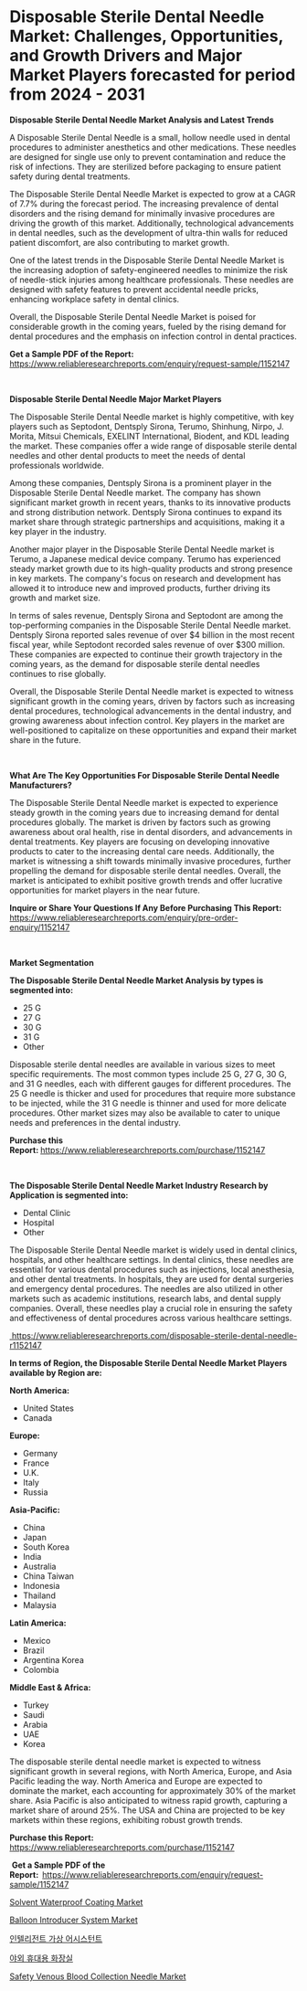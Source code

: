 <p><h1>Disposable Sterile Dental Needle Market: Challenges, Opportunities, and Growth Drivers and Major Market Players forecasted for period from 2024 - 2031</h1></p><p><strong>Disposable Sterile Dental Needle Market Analysis and Latest Trends</strong></p>
<p><p>A Disposable Sterile Dental Needle is a small, hollow needle used in dental procedures to administer anesthetics and other medications. These needles are designed for single use only to prevent contamination and reduce the risk of infections. They are sterilized before packaging to ensure patient safety during dental treatments.</p><p>The Disposable Sterile Dental Needle Market is expected to grow at a CAGR of 7.7% during the forecast period. The increasing prevalence of dental disorders and the rising demand for minimally invasive procedures are driving the growth of this market. Additionally, technological advancements in dental needles, such as the development of ultra-thin walls for reduced patient discomfort, are also contributing to market growth.</p><p>One of the latest trends in the Disposable Sterile Dental Needle Market is the increasing adoption of safety-engineered needles to minimize the risk of needle-stick injuries among healthcare professionals. These needles are designed with safety features to prevent accidental needle pricks, enhancing workplace safety in dental clinics.</p><p>Overall, the Disposable Sterile Dental Needle Market is poised for considerable growth in the coming years, fueled by the rising demand for dental procedures and the emphasis on infection control in dental practices.</p></p>
<p><strong>Get a Sample PDF of the Report:&nbsp;</strong> <a href="https://www.reliableresearchreports.com/enquiry/request-sample/1152147">https://www.reliableresearchreports.com/enquiry/request-sample/1152147</a></p>
<p>&nbsp;</p>
<p><strong>Disposable Sterile Dental Needle Major Market Players</strong></p>
<p><p>The Disposable Sterile Dental Needle market is highly competitive, with key players such as Septodont, Dentsply Sirona, Terumo, Shinhung, Nirpo, J. Morita, Mitsui Chemicals, EXELINT International, Biodent, and KDL leading the market. These companies offer a wide range of disposable sterile dental needles and other dental products to meet the needs of dental professionals worldwide.</p><p>Among these companies, Dentsply Sirona is a prominent player in the Disposable Sterile Dental Needle market. The company has shown significant market growth in recent years, thanks to its innovative products and strong distribution network. Dentsply Sirona continues to expand its market share through strategic partnerships and acquisitions, making it a key player in the industry.</p><p>Another major player in the Disposable Sterile Dental Needle market is Terumo, a Japanese medical device company. Terumo has experienced steady market growth due to its high-quality products and strong presence in key markets. The company's focus on research and development has allowed it to introduce new and improved products, further driving its growth and market size.</p><p>In terms of sales revenue, Dentsply Sirona and Septodont are among the top-performing companies in the Disposable Sterile Dental Needle market. Dentsply Sirona reported sales revenue of over $4 billion in the most recent fiscal year, while Septodont recorded sales revenue of over $300 million. These companies are expected to continue their growth trajectory in the coming years, as the demand for disposable sterile dental needles continues to rise globally.</p><p>Overall, the Disposable Sterile Dental Needle market is expected to witness significant growth in the coming years, driven by factors such as increasing dental procedures, technological advancements in the dental industry, and growing awareness about infection control. Key players in the market are well-positioned to capitalize on these opportunities and expand their market share in the future.</p></p>
<p>&nbsp;</p>
<p><strong>What Are The Key Opportunities For Disposable Sterile Dental Needle Manufacturers?</strong></p>
<p><p>The Disposable Sterile Dental Needle market is expected to experience steady growth in the coming years due to increasing demand for dental procedures globally. The market is driven by factors such as growing awareness about oral health, rise in dental disorders, and advancements in dental treatments. Key players are focusing on developing innovative products to cater to the increasing dental care needs. Additionally, the market is witnessing a shift towards minimally invasive procedures, further propelling the demand for disposable sterile dental needles. Overall, the market is anticipated to exhibit positive growth trends and offer lucrative opportunities for market players in the near future.</p></p>
<p><strong>Inquire or Share Your Questions If Any Before Purchasing This Report:</strong> <a href="https://www.reliableresearchreports.com/enquiry/pre-order-enquiry/1152147">https://www.reliableresearchreports.com/enquiry/pre-order-enquiry/1152147</a></p>
<p>&nbsp;</p>
<p><strong>Market Segmentation</strong></p>
<p><strong>The Disposable Sterile Dental Needle Market Analysis by types is segmented into:</strong></p>
<p><ul><li>25 G</li><li>27 G</li><li>30 G</li><li>31 G</li><li>Other</li></ul></p>
<p><p>Disposable sterile dental needles are available in various sizes to meet specific requirements. The most common types include 25 G, 27 G, 30 G, and 31 G needles, each with different gauges for different procedures. The 25 G needle is thicker and used for procedures that require more substance to be injected, while the 31 G needle is thinner and used for more delicate procedures. Other market sizes may also be available to cater to unique needs and preferences in the dental industry.</p></p>
<p><strong>Purchase this Report:&nbsp;</strong><a href="https://www.reliableresearchreports.com/purchase/1152147">https://www.reliableresearchreports.com/purchase/1152147</a></p>
<p>&nbsp;</p>
<p><strong>The Disposable Sterile Dental Needle Market Industry Research by Application is segmented into:</strong></p>
<p><ul><li>Dental Clinic</li><li>Hospital</li><li>Other</li></ul></p>
<p><p>The Disposable Sterile Dental Needle market is widely used in dental clinics, hospitals, and other healthcare settings. In dental clinics, these needles are essential for various dental procedures such as injections, local anesthesia, and other dental treatments. In hospitals, they are used for dental surgeries and emergency dental procedures. The needles are also utilized in other markets such as academic institutions, research labs, and dental supply companies. Overall, these needles play a crucial role in ensuring the safety and effectiveness of dental procedures across various healthcare settings.</p></p>
<p><a href="https://www.reliableresearchreports.com/disposable-sterile-dental-needle-r1152147">&nbsp;https://www.reliableresearchreports.com/disposable-sterile-dental-needle-r1152147</a></p>
<p><strong>In terms of Region, the Disposable Sterile Dental Needle Market Players available by Region are:</strong></p>
<p>
    <p> <strong> North America: </strong>
        <ul>
            <li>United States</li>
            <li>Canada</li>
        </ul>
        </p> 
    <p> <strong> Europe: </strong>
        <ul>
            <li>Germany</li>
            <li>France</li>
            <li>U.K.</li>
            <li>Italy</li>
            <li>Russia</li>
        </ul>
        </p> 
    <p> <strong> Asia-Pacific: </strong>
        <ul>
            <li>China</li>
            <li>Japan</li>
            <li>South Korea</li>
            <li>India</li>
            <li>Australia</li>
            <li>China Taiwan</li>
            <li>Indonesia</li>
            <li>Thailand</li>
            <li>Malaysia</li>
        </ul>
        </p> 
    <p> <strong> Latin America: </strong>
        <ul>
            <li>Mexico</li>
            <li>Brazil</li>
            <li>Argentina Korea</li>
            <li>Colombia</li>
        </ul>
        </p> 
    <p> <strong> Middle East & Africa: </strong>
        <ul>
            <li>Turkey</li>
            <li>Saudi</li>
            <li>Arabia</li>
            <li>UAE</li>
            <li>Korea</li>
        </ul>
    </p>
    </p>
<p><p>The disposable sterile dental needle market is expected to witness significant growth in several regions, with North America, Europe, and Asia Pacific leading the way. North America and Europe are expected to dominate the market, each accounting for approximately 30% of the market share. Asia Pacific is also anticipated to witness rapid growth, capturing a market share of around 25%. The USA and China are projected to be key markets within these regions, exhibiting robust growth trends.</p></p>
<p><strong>Purchase this Report: </strong><a href="https://www.reliableresearchreports.com/purchase/1152147">https://www.reliableresearchreports.com/purchase/1152147</a></p>
<p>&nbsp;<strong>Get a Sample PDF of the Report:&nbsp;&nbsp;</strong><a href="https://www.reliableresearchreports.com/enquiry/request-sample/1152147">https://www.reliableresearchreports.com/enquiry/request-sample/1152147</a></p>
<p><strong></strong></p>
<p><p><a href="https://issuu.com/reportprime-2/docs/solvent-waterproof-coating-market-size-2030.pptx">Solvent Waterproof Coating Market</a></p><p><a href="https://github.com/marloy8/Market-Research-Report-List-4/blob/main/balloon-introducer-system-market.md">Balloon Introducer System Market</a></p><p><a href="https://github.com/WilburKihn5676/Market-Research-Report-List-1/blob/main/391225447306.md">인텔리전트 가상 어시스턴트</a></p><p><a href="https://medium.com/@mayekuhic00/%EC%8B%A4%EC%99%B8-%ED%9C%B4%EB%8C%80%EC%9A%A9-%ED%99%94%EC%9E%A5%EC%8B%A4-%EC%8B%9C%EC%9E%A5-2031%EB%85%84%EA%B9%8C%EC%A7%80-%EC%84%B1%EA%B3%B5%EC%A0%81%EC%9D%B8-%EB%B9%84%EC%A6%88%EB%8B%88%EC%8A%A4-%EC%A0%84%EB%9E%B5%EC%9D%98-%EC%97%B4%EC%87%A0-%EC%98%88%EC%B8%A1-ee6e95cfed92">야외 휴대용 화장실</a></p><p><a href="https://github.com/jj19131/Market-Research-Report-List-2/blob/main/safety-venous-blood-collection-needle-market.md">Safety Venous Blood Collection Needle Market</a></p></p>